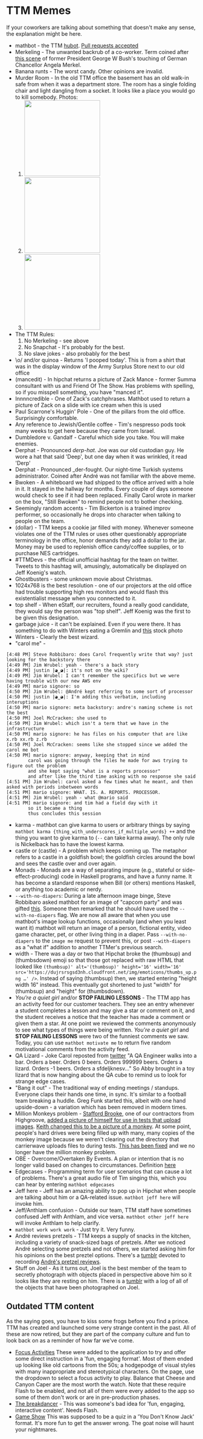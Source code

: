 # TTM Memes

If your coworkers are talking about something that doesn't make any sense, the explanation might be here.

* mathbot - the TTM [hubot](https://github.com/github/hubot). [Pull requests accepted](https://github.com/thinkthroughmath/mathbot)
* Merkeling - The unwanted backrub of a co-worker. Term coined after [this scene](http://www.theweeklymeat.com/photos/uncategorized/2008/12/17/bush_merkel.jpg) of former President George W Bush's touching of German Chancellor Angela Merkel.
* Banana runts - The worst candy. Other opinions are invalid.
* Murder Room - In the old TTM office the basement has an old walk-in safe from when it was a department store. The room has a single folding chair and light dangling from a socket. It looks like a place you would go to kill somebody. Photos:
  1. <img src="https://cloud.githubusercontent.com/assets/1226418/19353404/55543030-9131-11e6-8602-1bfcce8a2743.jpg" width="200"/>
  2. <img src="https://cloud.githubusercontent.com/assets/1226418/19353406/591e20c2-9131-11e6-97de-0ae1d3ba1296.jpg" width="200"/>
  3. <img src="https://cloud.githubusercontent.com/assets/1226418/19353408/5aa1c548-9131-11e6-8985-a068bbbabe20.jpg" width="200"/>
* The TTM Rules:
  1.  No Merkeling - see above
  2.  No Snapchat - It's probably for the best.
  3.  No slave jokes - also probably for the best
* \o/ and/or quinoa - Returns 'I pooped today'. This is from a shirt that was in the display window of the Army Surplus Store next to our old office
* (mancedit) - In hipchat returns a picture of Zack Mance - former Summa consultant with us and Friend Of The Show. Has problems with spelling, so if you misspell something, you have "manced it".
* Innnncredible - One of Zack's catchphrases. Mathbot used to return a picture of Zack on a slide with ice cream when this is used
* Paul Scarrone's Huggin' Pole - One of the pillars from the old office. Surprisingly comfortable.
* Any reference to Jewish/Gentile coffee - Tim's nespresso pods took many weeks to get here because they came from Israel.
* Dumbledore v. Gandalf - Careful which side you take. You will make enemies.
* Derphat - Pronounced _derp-hat_. Joe was our old custodian guy. He wore a hat that said 'Deep', but one day when it was wrinkled, it read 'Derp'
* Derphat - Pronounced _der-fought. Our night-time Turkish systems administrator.  Coined after André was not familiar with the above meme.
* Bwoken - A whiteboard we had shipped to the office arrived with a hole in it. It stayed in the hallway for months. Every couple of days someone would check to see if it had been replaced. Finally Carol wrote in marker on the box, "Still Bwoken" to remind people not to bother checking.
* Seemingly random accents - Tim Bickerton is a trained improv performer, so occasionally he drops into character when talking to people on the team.
* (dollar) - TTM keeps a cookie jar filled with money. Whenever someone violates one of the TTM rules or uses other questionably appropriate terminology in the office, honor demands they add a dollar to the jar. Money may be used to replenish office candy/coffee supplies, or to purchase NES cartridges.
* #TTMDevs - the official unofficial hashtag for the team on twitter. Tweets to this hashtag will, amusingly, automatically be displayed on Jeff Koenig's watch.
* Ghostbusters - some unknown movie about Christmas.
* 1024x768 is the best resolution - one of our projectors at the old office had trouble supporting high res monitors and would flash this existentialist message when you connected to it.
* top shelf - When eStaff, our recruiters, found a really good candidate, they would say the person was "top shelf". Jeff Koenig was the first to be given this designation.
* garbage juice - it can't be explained. Even if you were there. It has something to do with Winters eating a Gremlin and [this](http://dingo.care2.com/pictures/greenliving/uploads/2010/09/liver-juice-fast.jpg) stock photo
* Winters - Clearly the best wizard.
* "carol me" -
```
[4:48 PM] Steve Robbibaro: does Carol frequently write that way? just looking for the backstory there
[4:49 PM] Jim Wrubel: yeah - there's a back story
[4:49 PM] justin |◕‿◕|: it's not on the wiki?
[4:49 PM] Jim Wrubel: I can't remember the specifics but we were having trouble with our new AWS env
[4:49 PM] mario signore: so
[4:50 PM] Jim Wrubel: @André kept referring to some sort of processor
[4:50 PM] justin |◕‿◕|: I'm adding this verbatim, including interuptions
[4:50 PM] mario signore: meta backstory: andre's naming scheme is not the best
[4:50 PM] Joel McCracken: she used to
[4:50 PM] Jim Wrubel: which isn't a term that we have in the infrastructure
[4:50 PM] mario signore: he has files on his computer that are like x.rb xx.rb z.rb
[4:50 PM] Joel McCracken: seems like she stopped since we added the carol me bot
[4:50 PM] mario signore: anyway, keeping that in mind
		carol was going through the files he made for aws trying to figure out the problem
		and she kept saying "what is a reports processor"
		and after like the third time asking with no response she said
[4:51 PM] Jim Wrubel: carol asked a few times what he meant, and then asked with periods inbetween words
[4:51 PM] mario signore: WHAT. IS. A. REPORTS. PROCESSOR.
[4:51 PM] Jim Wrubel: yeah - what @mario said
[4:51 PM] mario signore: and tim had a field day with it
		so it became a thing
		thus concludes this session
```
* karma - mathbot can give karma to users or arbitrary things by saying ```mathbot karma {thing_with_underscores_if_multiple_words} ++``` and the thing you want to give karma to (```--``` can take karma away). The only rule is Nickelback has to have the lowest karma.
* castle or (castle) - A problem which keeps coming up.  The metaphor refers to a castle in a goldfish bowl; the goldfish circles around the bowl and sees the castle over and over again.
* Monads - Monads are a way of separating impure (e.g., stateful or side-effect-producing) code in Haskell programs, and have a funny name.  It has become a standard response when Bill (or others) mentions Haskell, or anything too academic or nerdy.
* ```--with-no-diapers```: During a late afternoon image binge, Steve Robbibaro asked mathbot for an image of "capcom party" and was gifted [this](http://fc01.deviantart.net/fs70/i/2013/010/3/a/capcom_party__by_ad_sd_chibigirl-d5r26z9.png). Someone then remarked that he should have used the ```--with-no-diapers``` flag. We are now all aware that when you use mathbot's image lookup functions, occasionally (and when you least want it) mathbot will return an image of a person, fictional entity, video game character, pet, or other living thing in a diaper. Pass ```--with-no-diapers``` to the ```image me``` request to prevent this, or post ```--with-diapers``` as a "what if" addition to another TTMer's previous search.
* width - There was a day or two that Hipchat broke the (thumbsup) and (thumbsdown) emoji so that those got replaced with raw HTML that looked like `(thumbsup)' alt='(thumbsup)' height='16' width='16' src='https://dujrsrsgsd3nh.cloudfront.net/img/emoticons/thumbs_up.png …' />`. Instead of saying (thumbsup) then, we started entering "height width 16" instead. This eventually got shortened to just "width" for (thumbsup) and "height" for (thumbsdown).
* *You're a quiet girl* and/or **STOP FAILING LESSONS** - The TTM app has an activity feed for our customer teachers. They see an entry whenever a student completes a lesson and may give a star or comment on it, and the student receives a notice that the teacher has made a comment or given them a star. At one point we reviewed the comments anonymously to see what types of things were being written. *You're a quiet girl* and **STOP FAILING LESSONS** were two of the funniest comments we saw. Today, you can use `mathbot motivate me` to return five random motivational comments from the activity feed.
* QA Lizard - Joke Carol reposted from [twitter](https://twitter.com/KevinKulp/status/514506216224346113) "A QA Engineer walks into a bar. Orders a beer. Orders 0 beers. Orders 999999 beers. Orders a lizard. Orders -1 beers. Orders a sfdeljknesv..." So Abby brought in a toy lizard that is now hanging about the QA cube to remind us to look for strange edge cases.
* "Bang it out" - The traditional way of ending meetings / standups.  Everyone claps their hands one time, in sync.  It's similar to a football team breaking a huddle.  Greg Funk started this, albeit with one hand upside-down - a variation which has been removed in modern times.
* Million Monkeys problem - [Stafford Brooke](https://github.com/srbiv), one of our contractors from Highgroove, [added a picture of himself for use in tests that upload images](https://github.com/thinkthroughmath/apangea/commit/a2921765422bbcbc438b409fe23d2ebbdde8f33d#diff-a9342f5d77e3cef4291e170d106e6d38). [Keith changed this to be a picture of a monkey](https://github.com/thinkthroughmath/apangea/commit/324c57266b76b45c2f3f97b03b86e716dfa14ed4#diff-a9342f5d77e3cef4291e170d106e6d38). At some point, people's hard drives were being filled up with many, many copies of the monkey image because we weren't clearing out the directory that carrierwave uploads files to during tests. [This has been fixed](https://github.com/thinkthroughmath/apangea/commit/453c201db26b212e337d396708d914da07a42fb7) and we no longer have the million monkey problem.
* OBE - Overcome/Overtaken By Events. A plan or intention that is no longer valid based on changes to circumstances. Definition [here](http://www.pseudodictionary.com/OBE)
* Edgecases - Programming term for user scenarios that can cause a lot of problems. There's a great audio file of Tim singing this, which you can hear by entering `mathbot edgecases`
* Jeff here - Jeff has an amazing ability to pop up in Hipchat when people are talking about him or a QA-related issue. `mathbot jeff here` will invoke him.
* Jeff/Anthlam confusion - Outside our team, TTM staff have sometimes confused Jeff with Anthlam, and vice versa. `mathbot other jeff here` will invoke Anthlam to help clarify.
* `mathbot work work work` - Just try it. Very funny.
* André reviews pretzels - TTM keeps a supply of snacks in the kitchen, including a variety of snack-sized bags of pretzels. After we noticed André selecting some pretzels and not others, we started asking him for his opinions on the best preztel options. There's a [tumblr](http://andrereviewspretzels.tumblr.com) devoted to recording [André's pretzel reviews](http://andrereviewspretzels.tumblr.com).
* Stuff on Joel - As it turns out, Joel is the best member of the team to secretly photograph with objects placed in perspective above him so it looks like they are resting on him. There is a [tumblr](http://stuffonjoel.tumblr.com) with a log of all of the objects that have been photographed on Joel.

## Outdated TTM content
As the saying goes, you have to kiss some frogs before you find a prince. TTM has created and launched some very strange content in the past. All of these are now retired, but they are part of the company culture and fun to look back on as a reminder of how far we've come.
* [Focus Activities](https://ttm-dev-content.s3.amazonaws.com/historical/math/focus_activities/index.html) These were added to the application to try and offer some direct instruction in a 'fun, engaging format'. Most of them ended up looking like old cartoons from the 50s; a hodgepodge of visual styles with many inappropriate and stereotypical characters. On the page, use the dropdown to select a focus activity to play. Balance that Cheese and Canyon Caper are the most worth the watch. Note that these require Flash to be enabled, and not all of them were every added to the app so some of them don't work or are in pre-production phases.
* [The breakdancer](https://ttm-dev-content.s3.amazonaws.com/historical/math/games/BreakItDown_new.html) - This was someone's bad idea for 'fun, engaging, interactive content'. Needs Flash.
* [Game Show](https://ttm-dev-content.s3.amazonaws.com/historical/math/games/GameShow.html) This was supposed to be a quiz in a 'You Don't Know Jack' format. It's more fun to get the answer wrong. The goat noise will haunt your nightmares.

